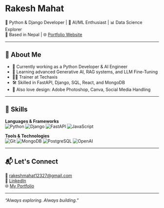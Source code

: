 # Rakesh Mahat

🚀 Python & Django Developer | 🤖 AI/ML Enthusiast | 📊 Data Science Explorer  
📍 Based in Nepal | 
🌐 [Portfolio Website](https://rakeshmahat.onrender.com/) 

---

## 💼 About Me

- 🔭 Currently working as a Python Developer & AI Engineer
- 🌱 Learning advanced Generative AI, RAG systems, and LLM Fine-Tuning
- 👨‍🏫 Trainer at Techaxis
- 🛠️ Skilled in FastAPI, Django, SQL, React, and MongoDB
- 🎨 Also love design: Adobe Photoshop, Canva, Social Media Handling

---

## 🧠 Skills

**Languages & Frameworks**  
![Python](https://img.shields.io/badge/-Python-3776AB?style=flat&logo=python&logoColor=white)
![Django](https://img.shields.io/badge/-Django-092E20?style=flat&logo=django&logoColor=white)
![FastAPI](https://img.shields.io/badge/-FastAPI-009688?style=flat&logo=fastapi&logoColor=white)
![JavaScript](https://img.shields.io/badge/-JavaScript-F7DF1E?style=flat&logo=javascript&logoColor=black)

**Tools & Technologies**  
![Git](https://img.shields.io/badge/-Git-F05032?style=flat&logo=git&logoColor=white)
![MongoDB](https://img.shields.io/badge/-MongoDB-47A248?style=flat&logo=mongodb&logoColor=white)
![PostgreSQL](https://img.shields.io/badge/-PostgreSQL-336791?style=flat&logo=postgresql&logoColor=white)
![OpenAI](https://img.shields.io/badge/-OpenAI-412991?style=flat&logo=openai&logoColor=white)

---

## 📬 Let's Connect

📧 [rakeshmahat12327@gmail.com](mailto:rakeshmahat25@gmail.com)  
🔗 [LinkedIn](https://www.linkedin.com/in/rakesh-mahat-06181a20b/)  
🌐 [My Portfolio](https://rakeshmahat.onrender.com/)

---

_“Always exploring. Always building.”_
